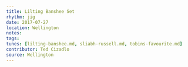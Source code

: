 ```yaml
---
title: Lilting Banshee Set
rhythm: jig
date: 2017-07-27
location: Wellington
notes:
tags:
tunes: [lilting-banshee.md, sliabh-russell.md, tobins-favourite.md]
contributor: Ted Cizadlo
source: Wellington
---
```

